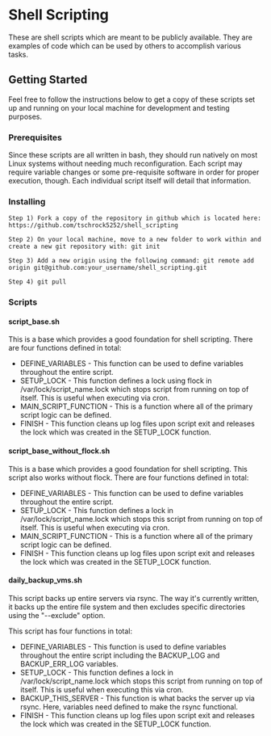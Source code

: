 # Shell Scripting

These are shell scripts which are meant to be publicly available. They are examples of code which can be used by others to accomplish various tasks. 

## Getting Started

Feel free to follow the instructions below to get a copy of these scripts set up and running on your local machine for development and testing purposes.

### Prerequisites

Since these scripts are all written in bash, they should run natively on most Linux systems without needing much reconfiguration. Each script may require variable changes or some pre-requisite software in order for proper execution, though. Each individual script itself will detail that information.

### Installing

```
Step 1) Fork a copy of the repository in github which is located here: https://github.com/tschrock5252/shell_scripting

Step 2) On your local machine, move to a new folder to work within and create a new git repository with: git init

Step 3) Add a new origin using the following command: git remote add origin git@github.com:your_username/shell_scripting.git

Step 4) git pull
```

### Scripts

#### script_base.sh

This is a base which provides a good foundation for shell scripting. There are four functions defined in total:

 - DEFINE_VARIABLES - This function can be used to define variables throughout the entire script.
 - SETUP_LOCK - This function defines a lock using flock in /var/lock/script_name.lock which stops script from running on top of itself. This is useful when executing via cron.
 - MAIN_SCRIPT_FUNCTION - This is a function where all of the primary script logic can be defined.
 - FINISH - This function cleans up log files upon script exit and releases the lock which was created in the SETUP_LOCK function. 

#### script_base_without_flock.sh

This is a base which provides a good foundation for shell scripting. This script also works without flock. There are four functions defined in total:

 - DEFINE_VARIABLES - This function can be used to define variables throughout the entire script.
 - SETUP_LOCK - This function defines a lock in /var/lock/script_name.lock which stops this script from running on top of itself. This is useful when executing via cron.
 - MAIN_SCRIPT_FUNCTION - This is a function where all of the primary script logic can be defined.
 - FINISH - This function cleans up log files upon script exit and releases the lock which was created in the SETUP_LOCK function. 

#### daily_backup_vms.sh

This script backs up entire servers via rsync. The way it's currently written, it backs up the entire file system and then excludes specific directories using the "--exclude" option.

This script has four functions in total: 

 - DEFINE_VARIABLES - This function is used to define variables throughout the entire script including the BACKUP_LOG and BACKUP_ERR_LOG variables.
 - SETUP_LOCK - This function defines a lock in /var/lock/script_name.lock which stops this script from running on top of itself. This is useful when executing this via cron.
 - BACKUP_THIS_SERVER - This function is what backs the server up via rsync. Here, variables need defined to make the rsync functional. 
 - FINISH - This function cleans up log files upon script exit and releases the lock which was created in the SETUP_LOCK function.
